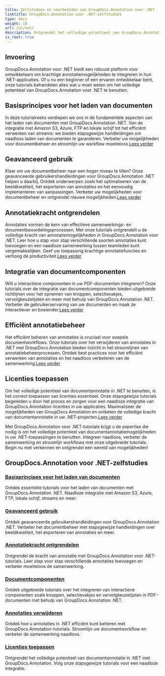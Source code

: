 ```yaml
---
title: Zelfstudies en voorbeelden van GroupDocs.Annotation voor .NET
linktitle: GroupDocs.Annotation voor .NET-zelfstudies
type: docs
weight: 10
url: /nl/net/
description: Ontgrendel het volledige potentieel van GroupDocs.Annotation voor .NET met onze tutorials. Naadloos integreren, verbeteren van de samenwerking en stroomlijnen van workflows.
is_root: true
---
```

## Invoering

GroupDocs.Annotation voor .NET biedt een robuust platform voor ontwikkelaars om krachtige annotatiemogelijkheden te integreren in hun .NET-applicaties. Of u nu een beginner of een ervaren ontwikkelaar bent, onze tutorials behandelen alles wat u moet weten om het volledige potentieel van GroupDocs.Annotation voor .NET te benutten.

## Basisprincipes voor het laden van documenten
 In deze tutorialreeks verdiepen we ons in de fundamentele aspecten van het laden van documenten met GroupDocs.Annotation .NET. Van de integratie met Amazon S3, Azure, FTP en lokale schijf tot het efficiënt verwerken van streams: we bieden stapsgewijze handleidingen om naadloos laden van documenten te garanderen. Verbeter uw mogelijkheden voor documentbeheer en stroomlijn uw workflow moeiteloos.[Lees verder](./document-loading-essentials/)

## Geavanceerd gebruik
Klaar om uw documentbeheer naar een hoger niveau te tillen? Onze geavanceerde gebruikershandleidingen voor GroupDocs.Annotation .NET helpen u daarbij. Ontdek onderwerpen zoals het optimaliseren van de beeldkwaliteit, het exporteren van annotaties en het eenvoudig implementeren van aanpassingen. Verbeter uw mogelijkheden voor documentbeheer en ontgrendel nieuwe mogelijkheden.[Lees verder](./advanced-usage/)

## Annotatiekracht ontgrendelen
 Annotaties vormen de kern van effectieve samenwerkings- en documentbeoordelingsprocessen. Met onze tutorials ontgrendelt u de volledige kracht van annotatiemogelijkheden in GroupDocs.Annotation voor .NET. Leer hoe u stap voor stap verschillende soorten annotaties kunt toevoegen en een naadloze samenwerking tussen teamleden kunt vergemakkelijken. Geef uw toepassing krachtige annotatiefuncties en verhoog de productiviteit.[Lees verder](./unlocking-annotation-power/)

## Integratie van documentcomponenten
Wilt u interactieve componenten in uw PDF-documenten integreren? Onze tutorials over de integratie van documentcomponenten bieden uitgebreide richtlijnen voor het opnemen van knoppen, selectievakjes, vervolgkeuzelijsten en meer met behulp van GroupDocs.Annotation .NET. Verbeter de gebruikerservaring van uw documenten en maak ze interactiever en boeiender.[Lees verder](./document-components/)

## Efficiënt annotatiebeheer
 Het efficiënt beheren van annotaties is cruciaal voor soepele documentworkflows. Onze tutorials over het verwijderen van annotaties in .NET met GroupDocs.Annotation bieden inzicht in het stroomlijnen van annotatiebeheerprocessen. Ontdek best practices voor het efficiënt verwerken van annotaties en het naadloos verbeteren van de samenwerking.[Lees verder](./removing-annotations/)

## Licenties toepassen
Om het volledige potentieel van documentannotatie in .NET te benutten, is het correct toepassen van licenties essentieel. Onze stapsgewijze tutorials begeleiden u door het proces en zorgen voor een naadloze integratie van GroupDocs.Annotation-licenties in uw applicaties. Maximaliseer de mogelijkheden van GroupDocs.Annotation en ontketen de volledige kracht van documentannotatie in uw .NET-projecten.[Lees verder](./applying-licenses/)

Met GroupDocs.Annotation voor .NET-tutorials krijgt u de expertise die nodig is om het volledige potentieel van documentannotatiemogelijkheden in uw .NET-toepassingen te benutten. Integreer naadloos, verbeter de samenwerking en stroomlijn workflows met onze uitgebreide tutorials. Begin nu met verkennen en ontgrendel een wereld van mogelijkheden!
## GroupDocs.Annotation voor .NET-zelfstudies
### [Basisprincipes voor het laden van documenten](./document-loading-essentials/)
Ontdek essentiële tutorials voor het laden van documenten met GroupDocs.Annotation .NET. Naadloze integratie met Amazon S3, Azure, FTP, lokale schijf, streams en meer.
### [Geavanceerd gebruik](./advanced-usage/)
Ontdek geavanceerde gebruikershandleidingen voor GroupDocs.Annotation .NET. Verbeter het documentbeheer met stapsgewijze handleidingen over beeldkwaliteit, het exporteren van annotaties en meer.
### [Annotatiekracht ontgrendelen](./unlocking-annotation-power/)
Ontgrendel de kracht van annotatie met GroupDocs.Annotation voor .NET-tutorials. Leer stap voor stap verschillende annotaties toevoegen en verbeter moeiteloos de samenwerking.
### [Documentcomponenten](./document-components/)
Ontdek uitgebreide tutorials over het integreren van interactieve componenten zoals knoppen, selectievakjes en vervolgkeuzelijsten in PDF-documenten met behulp van GroupDocs.Annotation .NET.
### [Annotaties verwijderen](./removing-annotations/)
Ontdek hoe u annotaties in .NET efficiënt kunt beheren met GroupDocs.Annotation-tutorials. Stroomlijn uw documentworkflow en verbeter de samenwerking naadloos.
### [Licenties toepassen](./applying-licenses/)
Ontgrendel het volledige potentieel van documentannotatie in .NET met GroupDocs.Annotation. Volg onze stapsgewijze tutorials voor een naadloze integratie.